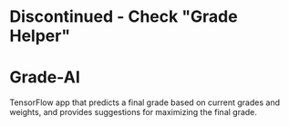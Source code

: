# Discontinued - Check "Grade Helper"
# Grade-AI
TensorFlow app that predicts a final grade based on current grades and weights, and provides suggestions for maximizing the final grade.
